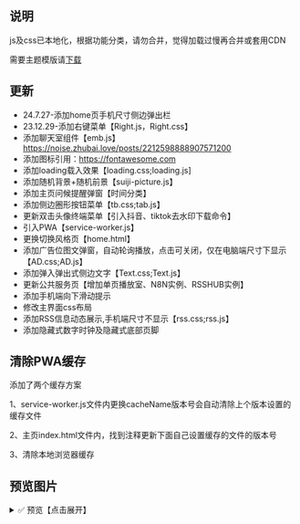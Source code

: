 ## 说明

js及css已本地化，根据功能分类，请勿合并，觉得加载过慢再合并或套用CDN

需要主题模版请[下载](https://github.com/rcy1314/noisework/releases)

## 更新

- 24.7.27-添加home页手机尺寸侧边弹出栏
- 23.12.29-添加右键菜单【Right.js，Right.css】
- 添加聊天室组件【emb.js】https://noise.zhubai.love/posts/2212598888907571200
- 添加图标引用：https://fontawesome.com
- 添加loading载入效果【loading.css;loading.js]
- 添加随机背景+随机前景【suiji-picture.js】
- 添加主页问候提醒弹窗【时间分类】
- 添加侧边圈形按钮菜单【tb.css;tab.js】
- 更新双击头像终端菜单【引入抖音、tiktok去水印下载命令】
- 引入PWA【service-worker.js】
- 更换切换风格页【home.html】
- 添加广告位图文弹窗，自动轮询播放，点击可关闭，仅在电脑端尺寸下显示【AD.css;AD.js】
- 添加弹入弹出式侧边文字【Text.css;Text.js】
- 更新公共服务页【增加单页播放室、N8N实例、RSSHUB实例】
- 添加手机端向下滑动提示
- 修改主界面css布局
- 添加RSS信息动态展示,手机端尺寸不显示【rss.css;rss.js】
- 添加隐藏式数字时钟及隐藏式底部页脚

## 清除PWA缓存

添加了两个缓存方案

1、service-worker.js文件内更换cacheName版本号会自动清除上个版本设置的缓存文件

2、主页index.html文件内，找到注释<!-- 添加版本号-每次更新要改版本号才会刷新缓存 -->更新下面自己设置缓存的文件的版本号

3、清除本地浏览器缓存

## 预览图片

<details>
<summary>✅ 预览【点击展开】</summary>

### 首页

![home-1](https://jsd.cdn.noisework.cn/gh/rcy1314/tuchuang@main/uPic/home-1.png)

### home页

![home-2](https://jsd.cdn.noisework.cn/gh/rcy1314/tuchuang@main/uPic/home-2.png)



![home-3](https://jsd.cdn.noisework.cn/gh/rcy1314/tuchuang@main/uPic/home-3.png)
